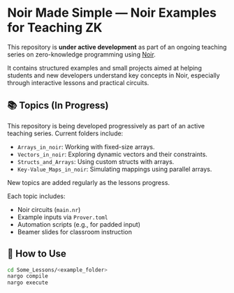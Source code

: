 # Noir Made Simple — Noir Examples for Teaching ZK

This repository is **under active development** as part of an ongoing teaching series on zero-knowledge programming using [Noir](https://noir-lang.org/).

It contains structured examples and small projects aimed at helping students and new developers understand key concepts in Noir, especially through interactive lessons and practical circuits.

## 📚 Topics (In Progress)

This repository is being developed progressively as part of an active teaching series. Current folders include:

- `Arrays_in_noir`: Working with fixed-size arrays.
- `Vectors_in_noir`: Exploring dynamic vectors and their constraints.
- `Structs_and_Arrays`: Using custom structs with arrays.
- `Key-Value_Maps_in_noir`: Simulating mappings using parallel arrays.

New topics are added regularly as the lessons progress.

Each topic includes:
- Noir circuits (`main.nr`)
- Example inputs via `Prover.toml`
- Automation scripts (e.g., for padded input)
- Beamer slides for classroom instruction

## 🚀 How to Use

```bash
cd Some_Lessons/<example_folder>
nargo compile
nargo execute
```
